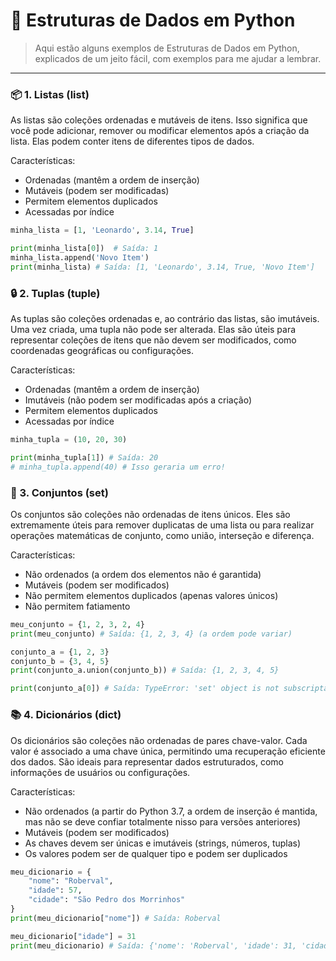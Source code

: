 # 🐍 Estruturas de Dados em Python
> Aqui estão alguns exemplos de Estruturas de Dados em Python, explicados de um jeito fácil, com exemplos para me ajudar a lembrar.
---

### 📦 1. Listas (list)
As listas são coleções ordenadas e mutáveis de itens. Isso significa que você pode adicionar, remover ou modificar elementos após a criação da lista. Elas podem conter itens de diferentes tipos de dados.

Características:
- Ordenadas (mantêm a ordem de inserção)
- Mutáveis (podem ser modificadas)
- Permitem elementos duplicados
- Acessadas por índice

```Python
minha_lista = [1, 'Leonardo', 3.14, True]

print(minha_lista[0])  # Saída: 1
minha_lista.append('Novo Item')
print(minha_lista) # Saída: [1, 'Leonardo', 3.14, True, 'Novo Item']
```

### 🔒 2. Tuplas (tuple)
As tuplas são coleções ordenadas e, ao contrário das listas, são imutáveis. Uma vez criada, uma tupla não pode ser alterada. Elas são úteis para representar coleções de itens que não devem ser modificados, como coordenadas geográficas ou configurações.

Características:
- Ordenadas (mantêm a ordem de inserção)
- Imutáveis (não podem ser modificadas após a criação)
- Permitem elementos duplicados
- Acessadas por índice

```Python
minha_tupla = (10, 20, 30)

print(minha_tupla[1]) # Saída: 20
# minha_tupla.append(40) # Isso geraria um erro!
```

### 🧩 3. Conjuntos (set)
Os conjuntos são coleções não ordenadas de itens únicos. Eles são extremamente úteis para remover duplicatas de uma lista ou para realizar operações matemáticas de conjunto, como união, interseção e diferença.

Características:
- Não ordenados (a ordem dos elementos não é garantida)
- Mutáveis (podem ser modificados)
- Não permitem elementos duplicados (apenas valores únicos)
- Não permitem fatiamento

```Python
meu_conjunto = {1, 2, 3, 2, 4}
print(meu_conjunto) # Saída: {1, 2, 3, 4} (a ordem pode variar)

conjunto_a = {1, 2, 3}
conjunto_b = {3, 4, 5}
print(conjunto_a.union(conjunto_b)) # Saída: {1, 2, 3, 4, 5}

print(conjunto_a[0]) # Saída: TypeError: 'set' object is not subscriptable
```

### 📚 4. Dicionários (dict)
Os dicionários são coleções não ordenadas de pares chave-valor. Cada valor é associado a uma chave única, permitindo uma recuperação eficiente dos dados. São ideais para representar dados estruturados, como informações de usuários ou configurações.

Características:
- Não ordenados (a partir do Python 3.7, a ordem de inserção é mantida, mas não se deve confiar totalmente nisso para versões anteriores)
- Mutáveis (podem ser modificados)
- As chaves devem ser únicas e imutáveis (strings, números, tuplas)
- Os valores podem ser de qualquer tipo e podem ser duplicados

```Python
meu_dicionario = {
    "nome": "Roberval",
    "idade": 57,
    "cidade": "São Pedro dos Morrinhos"
}
print(meu_dicionario["nome"]) # Saída: Roberval

meu_dicionario["idade"] = 31
print(meu_dicionario) # Saída: {'nome': 'Roberval', 'idade': 31, 'cidade': 'São Pedro dos Morrinhos'}
```
